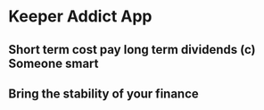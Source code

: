 # Keeper Addict App

## Short term cost pay long term dividends (c) Someone smart

## Bring the stability of your finance
